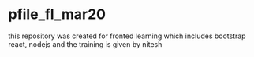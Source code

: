 # pfile_fl_mar20
this repository was created for fronted learning which includes  bootstrap react, nodejs and the training is given by nitesh

